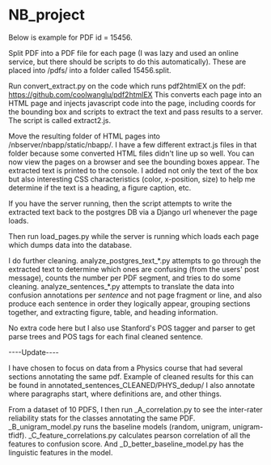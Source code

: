 # NB_project

Below is example for PDF id = 15456.

Split PDF into a PDF file for each page (I was lazy and used an online service, but there should be scripts to do this automatically). These are placed into /pdfs/ into a folder called 15456.split. 

Run convert_extract.py on the code which runs pdf2htmlEX on the pdf: https://github.com/coolwanglu/pdf2htmlEX
This converts each page into an HTML page and injects javascript code into the page, including coords for the bounding box and scripts to extract the text and pass results to a server. The script is called extract2.js.

Move the resulting folder of HTML pages into /nbserver/nbapp/static/nbapp/. I have a few different extract.js files in that folder because some converted HTML files didn't line up so well. You can now view the pages on a browser and see the bounding boxes appear. The extracted text is printed to the console. I added not only the text of the box but also interesting CSS characteristics (color, x-position, size) to help me determine if the text is a heading, a figure caption, etc.

If you have the server running, then the script attempts to write the extracted text back to the postgres DB via a Django url whenever the page loads.

Then run load_pages.py while the server is running which loads each page which dumps data into the database.

I do further cleaning. analyze_postgres_text_\*.py attempts to go through the extracted text to determine which ones are confusing (from the users' post message), counts the number per PDF segment, and tries to do some cleaning.
analyze_sentences_\*.py attempts to translate the data into confusion annotations per *sentence* and not page fragment or line, and also produce each sentence in order they logically appear, grouping sections together, and extracting figure, table, and heading information.

No extra code here but I also use Stanford's POS tagger and parser to get parse trees and POS tags for each final cleaned sentence.

----Update----

I have chosen to focus on data from a Physics course that had several sections annotating the same pdf. Example of cleaned results for this can be found in annotated_sentences_CLEANED/PHYS_dedup/
I also annotate where paragraphs start, where definitions are, and other things.

From a dataset of 10 PDFS, I then run \_A\_correlation.py to see the inter-rater reliability stats for the classes annotating the same PDF. \_B\_unigram\_model.py runs the baseline models (random, unigram, unigram-tfidf). \_C\_feature\_correlations.py calculates pearson correlation of all the features to confusion score. And \_D\_better\_baseline\_model.py has the linguistic features in the model. 
